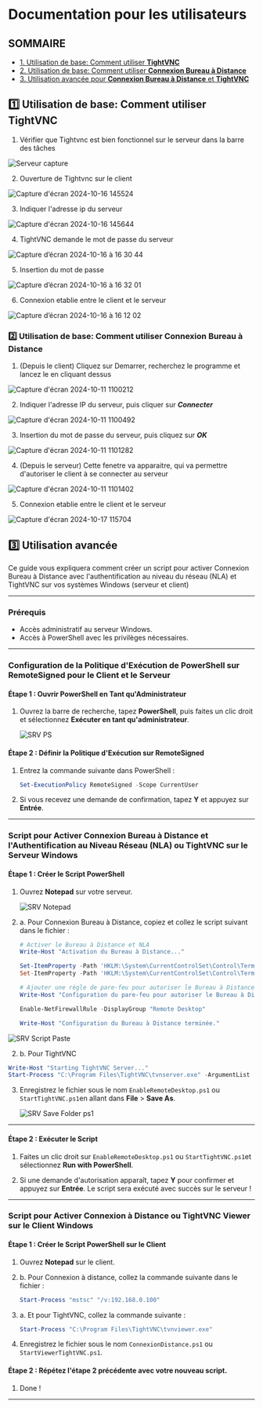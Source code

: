 # Documentation pour les utilisateurs

## SOMMAIRE
- [1. Utilisation de base: Comment utiliser **TightVNC**](https://github.com/WildCodeSchool/TSSR-2409-P1-G2-Teleassistance/blob/main/USER_GUIDE.md#one-utilisation-de-base-comment-utiliser-tightvnc)
- [2. Utilisation de base: Comment utiliser **Connexion Bureau à Distance**](https://github.com/WildCodeSchool/TSSR-2409-P1-G2-Teleassistance/blob/main/USER_GUIDE.md#two-utilisation-de-base-comment-utiliser-connexion-bureau-%C3%A0-distance)
- [3. Utilisation avancée pour **Connexion Bureau à Distance** et **TightVNC**](https://github.com/WildCodeSchool/TSSR-2409-P1-G2-Teleassistance/blob/main/USER_GUIDE.md#three-utilisation-avanc%C3%A9e)
  
## :one: Utilisation de base: Comment utiliser **TightVNC**

1. Vérifier que Tightvnc est bien fonctionnel sur le serveur dans la barre des tâches
 
![Serveur capture ](https://github.com/user-attachments/assets/b39a7e9b-3a9e-4367-a67e-f70e15b8847e) 

2. Ouverture de Tightvnc sur le client

![Capture d'écran 2024-10-16 145524](https://github.com/user-attachments/assets/e5de72de-6a55-4025-adcf-cba1c77def5b)

3. Indiquer l'adresse ip du serveur

![Capture d'écran 2024-10-16 145644](https://github.com/user-attachments/assets/a3528194-b3b6-40f1-b0f2-1943561f06e1)

4. TightVNC demande le mot de passe du serveur
 
![Capture d’écran 2024-10-16 à 16 30 44](https://github.com/user-attachments/assets/2163b395-5039-41fe-9c30-303ce078f380)

5. Insertion du mot de passe

![Capture d’écran 2024-10-16 à 16 32 01](https://github.com/user-attachments/assets/bc291968-5493-446a-ac1e-920f1c230cea)

6. Connexion etablie entre le client et le serveur

![Capture d’écran 2024-10-16 à 16 12 02](https://github.com/user-attachments/assets/9f6ba006-abf2-44fe-bb40-9eb7a23832d1)



### :two: Utilisation de base: Comment utiliser **Connexion Bureau à Distance**

1. (Depuis le client) Cliquez sur Demarrer, recherchez le programme et lancez le en cliquant dessus

![Capture d'écran 2024-10-11 1100212](https://github.com/user-attachments/assets/d08ba675-779f-4de2-9fd7-7dc79cc5fe04)

2. Indiquer l'adresse IP du serveur, puis cliquer sur _**Connecter**_

![Capture d'écran 2024-10-11 1100492](https://github.com/user-attachments/assets/5f54e1c3-23e4-4118-8da8-ae7ed26fdd21)

3. Insertion du mot de passe du serveur, puis cliquez sur _**OK**_

![Capture d'écran 2024-10-11 1101282](https://github.com/user-attachments/assets/36b0cb17-13dd-4f6d-922c-244a15eb5aa9)

4. (Depuis le serveur) Cette fenetre va apparaitre, qui va permettre d'autoriser le client à se connecter au serveur

![Capture d'écran 2024-10-11 1101402](https://github.com/user-attachments/assets/a8f05f3b-1b79-4e3d-961d-b5f380d7b347)


5. Connexion etablie entre le client et le serveur
   
![Capture d'écran 2024-10-17 115704](https://github.com/user-attachments/assets/e39195ad-5e79-4c0f-8575-5bee96fedf42)



## :three: Utilisation avancée


Ce guide vous expliquera comment créer un script pour activer Connexion Bureau à Distance avec l'authentification au niveau du réseau (NLA) et TightVNC sur vos systèmes Windows (serveur et client)


---

### Prérequis

- Accès administratif au serveur Windows.
- Accès à PowerShell avec les privilèges nécessaires.

---

### Configuration de la Politique d'Exécution de PowerShell sur RemoteSigned pour le **Client** et le **Serveur**

#### Étape 1 : Ouvrir PowerShell en Tant qu'Administrateur

1. Ouvrez la barre de recherche, tapez **PowerShell**, puis faites un clic droit et sélectionnez **Exécuter en tant qu'administrateur**.
   
   ![SRV PS](https://github.com/user-attachments/assets/60aac6d7-ef35-45b8-8cd2-394dd8be5c69)

#### Étape 2 : Définir la Politique d'Exécution sur RemoteSigned

1. Entrez la commande suivante dans PowerShell :

   ```powershell
   Set-ExecutionPolicy RemoteSigned -Scope CurrentUser
   ```

2. Si vous recevez une demande de confirmation, tapez **Y** et appuyez sur **Entrée**.

---

### Script pour Activer Connexion Bureau à Distance et l'Authentification au Niveau Réseau (NLA) **ou** TightVNC sur le Serveur Windows

#### Étape 1 : Créer le Script PowerShell

1. Ouvrez **Notepad** sur votre serveur.
   
   ![SRV Notepad](https://github.com/user-attachments/assets/a3b474e6-8d69-4cbc-bd43-fe740a505b00)

2. a. Pour Connexion Bureau à Distance, copiez et collez le script suivant dans le fichier :

   ```powershell
   # Activer le Bureau à Distance et NLA
   Write-Host "Activation du Bureau à Distance..."

   Set-ItemProperty -Path 'HKLM:\System\CurrentControlSet\Control\Terminal Server' -Name "fDenyTSConnections" -Value 0
   Set-ItemProperty -Path 'HKLM:\System\CurrentControlSet\Control\Terminal Server\WinStations\RDP-Tcp' -Name "UserAuthentication" -Value 1

   # Ajouter une règle de pare-feu pour autoriser le Bureau à Distance via Windows Defender
   Write-Host "Configuration du pare-feu pour autoriser le Bureau à Distance..."

   Enable-NetFirewallRule -DisplayGroup "Remote Desktop"

   Write-Host "Configuration du Bureau à Distance terminée."
   ```
![SRV Script Paste](https://github.com/user-attachments/assets/79d2b090-e7a1-4b5c-bc90-98522fa759c3)

2. b. Pour TightVNC
```powershell
Write-Host "Starting TightVNC Server..."
Start-Process "C:\Program Files\TightVNC\tvnserver.exe" -ArgumentList '-run'
```

3. Enregistrez le fichier sous le nom `EnableRemoteDesktop.ps1` ou `StartTightVNC.ps1`en allant dans **File** > **Save As**.
   
   ![SRV Save Folder ps1](https://github.com/user-attachments/assets/1626d7cb-fc41-4492-ac44-3613600db84a)

---

#### Étape 2 : Exécuter le Script

1. Faites un clic droit sur `EnableRemoteDesktop.ps1` ou `StartTightVNC.ps1`et sélectionnez **Run with PowerShell**.

2. Si une demande d'autorisation apparaît, tapez **Y** pour confirmer et appuyez sur **Entrée**. Le script sera exécuté avec succès sur le serveur !

---

### Script pour Activer Connexion à Distance ou TightVNC Viewer sur le Client Windows

#### Étape 1 : Créer le Script PowerShell sur le Client

1. Ouvrez **Notepad** sur le client.

2. b. Pour Connexion à distance, collez la commande suivante dans le fichier :

   ```powershell
   Start-Process "mstsc" "/v:192.168.0.100"
   ```
2. a. Et pour TightVNC, collez la commande suivante :
   ```powershell
   Start-Process "C:\Program Files\TightVNC\tvnviewer.exe"
   ```
   
3. Enregistrez le fichier sous le nom `ConnexionDistance.ps1` ou `StartViewerTightVNC.ps1`.


#### Étape 2 : Répétez l'étape 2 précédente avec votre nouveau script.

1. Done !

---
 

